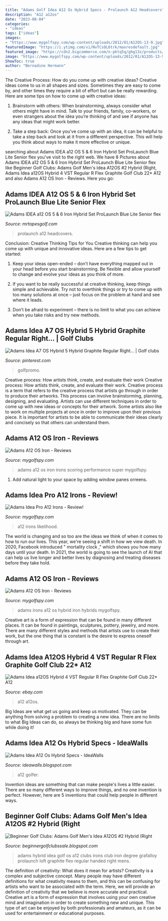 ```yaml
---
title: "Adams Golf Idea A12 Os Hybrid Specs - Prolaunch A12 Headcovers"
description: "A12 a12os"
date: "2023-08-04"
categories:
- "ideas"
tags: ["ideas"]
images:
- "https://www.mygolfspy.com/wp-content/uploads/2012/01/A12OS-13-9.jpg"
featuredImage: "https://i.ytimg.com/vi/NvTCsOL6trk/maxresdefault.jpg"
featured_image: "https://cdn2.bigcommerce.com/n-pktq5q/ghg13z/products/3478/images/678715/9585-adams-idea-a12-os-5-6-iron-hybrid-set-prolaunch-blue-lite-senior-flex-headcovers-9585__89698.1506913900.1280.1280.jpg?c=2"
image: "https://www.mygolfspy.com/wp-content/uploads/2012/01/A12OS-13-9.jpg"
ShowToc: true
author: "Bernadine Hermann"
---
```



The Creative Process: How do you come up with creative ideas?
Creative ideas come to us in all shapes and sizes. Sometimes they are easy to come by, and other times they require a bit of effort but can be really rewarding. Here are some tips on how to come up with creative ideas:
1. Brainstorm with others: When brainstorming, always consider what others might have in mind. Talk to your friends, family, co-workers, or even strangers about the idea you’re thinking of and see if anyone has any ideas that might work better.

2. Take a step back: Once you’ve come up with an idea, it can be helpful to take a step back and look at it from a different perspective. This will help you think about ways to make it more effective or unique.


	

		
searching about Adams IDEA a12 OS 5 &amp; 6 Iron Hybrid Set ProLaunch Blue Lite Senior flex you've visit to the right web. We have 8 Pictures about Adams IDEA a12 OS 5 &amp; 6 Iron Hybrid Set ProLaunch Blue Lite Senior flex like Beginner Golf Clubs: Adams Golf Men&#039;s Idea A12OS #2 Hybrid (Right, Adams Idea a12OS Hybrid 4 VST Regular R Flex Graphite Golf Club 22* A12 and also Adams A12 OS Iron - Reviews. Here you go:
		
    
## Adams IDEA A12 OS 5 &amp; 6 Iron Hybrid Set ProLaunch Blue Lite Senior Flex

<img loading=lazy src="https://cdn2.bigcommerce.com/n-pktq5q/ghg13z/products/3478/images/678715/9585-adams-idea-a12-os-5-6-iron-hybrid-set-prolaunch-blue-lite-senior-flex-headcovers-9585__89698.1506913900.1280.1280.jpg?c=2" onerror="this.onerror=null;this.src='https://tse4.mm.bing.net/th?id=OIP.Qayw5cdN9JDqfEBO0lj8gQHaFj&amp;pid=15.1';" alt="Adams IDEA a12 OS 5 &amp; 6 Iron Hybrid Set ProLaunch Blue Lite Senior flex">

_Source: mrtopesgolf.com_

>prolaunch a12 headcovers. 

	

Conclusion: Creative Thinking Tips for You
Creative thinking can help you come up with unique and innovative ideas. Here are a few tips to get started:
1. Keep your ideas open-ended – don’t have everything mapped out in your head before you start brainstorming. Be flexible and allow yourself to change and evolve your ideas as you think of more.

2. If you want to be really successful at creative thinking, keep things simple and achievable. Try not to overthink things or try to come up with too many solutions at once – just focus on the problem at hand and see where it leads.

3. Don’t be afraid to experiment – there is no limit to what you can achieve when you take risks and try new methods.

    
## Adams Idea A7 OS Hybrid 5 Hybrid Graphite Regular Right... | Golf Clubs

<img loading=lazy src="https://i.pinimg.com/originals/32/d0/ea/32d0eaddf4b628c93c740a227665e777.jpg" onerror="this.onerror=null;this.src='https://tse4.mm.bing.net/th?id=OIP.53lTGPbGIDC_T5ZX4qBlMQAAAA&amp;pid=15.1';" alt="Adams Idea A7 OS Hybrid 5 Hybrid Graphite Regular Right... | Golf clubs">

_Source: pinterest.com_

>golfpromo. 

	

Creative process: How artists think, create, and evaluate their work
Creative process: How artists think, create, and evaluate their work.
Creative process is a term that refers to the creative process that artists go through in order to produce their artworks. This process can involve brainstorming, planning, designing, and evaluating. Artists can use different techniques in order to come up with new ideas or concepts for their artwork. Some artists also like to work on multiple projects at once in order to improve upon their previous piece. It is important for artists to be able to communicate their ideas clearly and concisely so that others can understand them.

    
## Adams A12 OS Iron - Reviews

<img loading=lazy src="http://www.mygolfspy.com/wp-content/uploads/2012/01/a120sspec.png" onerror="this.onerror=null;this.src='https://tse1.mm.bing.net/th?id=OIP.76CmZr32xxD9Jy0olLmNyQHaFo&amp;pid=15.1';" alt="Adams A12 OS Iron - Reviews">

_Source: mygolfspy.com_

>adams a12 os iron irons scoring performance super mygolfspy. 

	

1. Add natural light to your space by adding window panes orreens.

    
## Adams Idea Pro A12 Irons - Review!

<img loading=lazy src="https://www.mygolfspy.com/wp-content/uploads/2011/09/adams-a12-iron-review-2.jpg" onerror="this.onerror=null;this.src='https://tse4.mm.bing.net/th?id=OIP.gXDlCqWtN8Vgb-tDAXYHNwHaE6&amp;pid=15.1';" alt="Adams Idea Pro A12 Irons - Review!">

_Source: mygolfspy.com_

>a12 irons likelihood. 

	

The world is changing and so too are the ideas we think of when it comes to how to run our lives. This year, we're seeing a shift in how we view death. In 2020, Facebook introduced " mortality clock ," which shows you how many days until your death. In 2021, the world is going to see the launch of AI that can help us live longer and better lives by diagnosing and treating diseases before they take hold.

    
## Adams A12 OS Iron - Reviews

<img loading=lazy src="https://www.mygolfspy.com/wp-content/uploads/2012/01/A12OS-13-9.jpg" onerror="this.onerror=null;this.src='https://tse2.mm.bing.net/th?id=OIP.-bGTXqE6Ofr7in40yaVmlQHaE6&amp;pid=15.1';" alt="Adams A12 OS Iron - Reviews">

_Source: mygolfspy.com_

>adams irons a12 os hybrid iron hybrids mygolfspy. 

	

Creative art is a form of expression that can be found in many different places. It can be found in paintings, sculptures, pottery, jewelry, and more. There are many different styles and methods that artists use to create their work, but the one thing that is constant is the desire to express oneself through art.

    
## Adams Idea A12OS Hybrid 4 VST Regular R Flex Graphite Golf Club 22* A12

<img loading=lazy src="https://i.ebayimg.com/images/g/yCcAAOSw3k9cbitA/s-l640.jpg" onerror="this.onerror=null;this.src='https://tse3.mm.bing.net/th?id=OIP.nYBm0lqyTCwFIFrsE3_WEgAAAA&amp;pid=15.1';" alt="Adams Idea a12OS Hybrid 4 VST Regular R Flex Graphite Golf Club 22* A12">

_Source: ebay.com_

>a12 a12os. 

	

Big Ideas are what get us going and keep us motivated. They can be anything from solving a problem to creating a new idea. There are no limits to what Big Ideas can do, so always be thinking big and have some fun while doing it!

    
## Adams Idea A12 Os Hybrid Specs - IdeaWalls

<img loading=lazy src="https://i.ytimg.com/vi/NvTCsOL6trk/maxresdefault.jpg" onerror="this.onerror=null;this.src='https://tse3.mm.bing.net/th?id=OIP.-5Te35XVouo2oXUc7_PcJwHaEK&amp;pid=15.1';" alt="Adams Idea A12 Os Hybrid Specs - IdeaWalls">

_Source: ideawalls.blogspot.com_

>a12 golfer. 

	

Invention ideas are something that can make people's lives a little easier. There are so many different ways to improve things, and no one invention is perfect. However, here are 5 inventions that could help people in different ways.

    
## Beginner Golf Clubs: Adams Golf Men&#039;s Idea A12OS #2 Hybrid (Right

<img loading=lazy src="http://ecx.images-amazon.com/images/I/41DG4M5VT5L.jpg" onerror="this.onerror=null;this.src='https://tse1.mm.bing.net/th?id=OIP.i1cIL6MpRlisUVOIo_lxDQHaId&amp;pid=15.1';" alt="Beginner Golf Clubs: Adams Golf Men&#039;s Idea A12OS #2 Hybrid (Right">

_Source: beginnergolfclubssale.blogspot.com_

>adams hybrid idea golf os a12 clubs irons club iron degree grafalloy prolaunch loft graphite flex regular handed right mens. 

	

The definition of creativity: What does it mean for artists?
Creativity is a complex and subjective concept. Many people may have different definitions for what creativity means to them, and this can be confusing for artists who want to be associated with the term. Here, we will provide an definition of creativity that we believe is more accurate and practical. Creative art is a form of expression that involves using your own creative mind and imagination in order to create something new and unique. This type of art can be enjoyed by both professionals and amateurs, as it can be used for entertainment or educational purposes.

